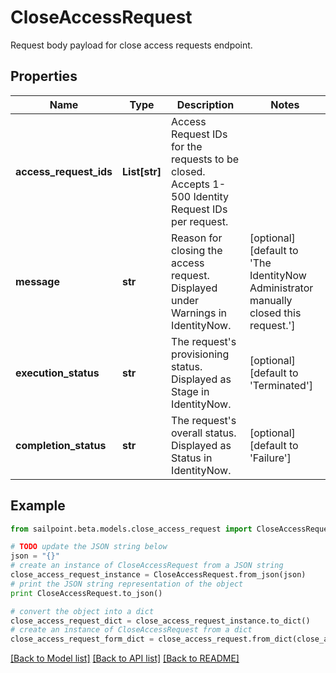 # CloseAccessRequest

Request body payload for close access requests endpoint.

## Properties
Name | Type | Description | Notes
------------ | ------------- | ------------- | -------------
**access_request_ids** | **List[str]** | Access Request IDs for the requests to be closed. Accepts 1-500 Identity Request IDs per request. | 
**message** | **str** | Reason for closing the access request. Displayed under Warnings in IdentityNow. | [optional] [default to 'The IdentityNow Administrator manually closed this request.']
**execution_status** | **str** | The request&#39;s provisioning status. Displayed as Stage in IdentityNow. | [optional] [default to 'Terminated']
**completion_status** | **str** | The request&#39;s overall status. Displayed as Status in IdentityNow. | [optional] [default to 'Failure']

## Example

```python
from sailpoint.beta.models.close_access_request import CloseAccessRequest

# TODO update the JSON string below
json = "{}"
# create an instance of CloseAccessRequest from a JSON string
close_access_request_instance = CloseAccessRequest.from_json(json)
# print the JSON string representation of the object
print CloseAccessRequest.to_json()

# convert the object into a dict
close_access_request_dict = close_access_request_instance.to_dict()
# create an instance of CloseAccessRequest from a dict
close_access_request_form_dict = close_access_request.from_dict(close_access_request_dict)
```
[[Back to Model list]](../README.md#documentation-for-models) [[Back to API list]](../README.md#documentation-for-api-endpoints) [[Back to README]](../README.md)


